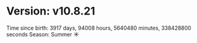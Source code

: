# Version: v10.8.21
Time since birth: 3917 days, 94008 hours, 5640480 minutes, 338428800 seconds
Season: Summer ☀️
